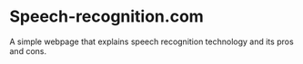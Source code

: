 # Speech-recognition.com
A simple webpage that explains speech recognition technology and its pros and cons.
